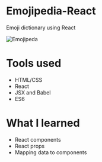 # Emojipedia-React
Emoji dictionary using React

![Emojipeda](https://i.postimg.cc/pdZmPMTY/emojipedia.png)

# Tools used

* HTML/CSS
* React
* JSX and Babel
* ES6

# What I learned

* React components
* React props
* Mapping data to components